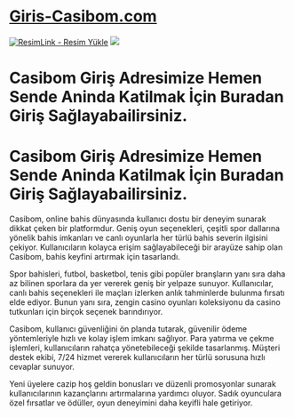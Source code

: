 # <a href="https://l24.im/SJRZr">Giris-Casibom.com</a>

<meta charset="UTF-8">
    <meta name="viewport" content="width=device-width, initial-scale=1.0">
</head>
<body>
<a href="https://l24.im/SJRZr" title="ResimLink - Resim Yükle"><img src="[https://r.resimlink.com/nLk2ORyP.jpg](https://framerusercontent.com/images/egXvbo7KR6lI4HG2odPj0F01c.png?scale-down-to=1024)" title="ResimLink - Resim Yükle" alt="ResimLink - Resim Yükle"></a>
<a href="https://l24.im/SJRZr">
    <img src="https://resmim.net/cdn/2024/10/07/mQocaj.png" />
</a>
</a>
  
  # Casibom Giriş Adresimize Hemen Sende Aninda Katilmak İçin Buradan Giriş Sağlayabailirsiniz.

# Casibom Giriş Adresimize Hemen Sende Aninda Katilmak İçin Buradan Giriş Sağlayabailirsiniz.

Casibom, online bahis dünyasında kullanıcı dostu bir deneyim sunarak dikkat çeken bir platformdur. Geniş oyun seçenekleri, çeşitli spor dallarına yönelik bahis imkanları ve canlı oyunlarla her türlü bahis severin ilgisini çekiyor. Kullanıcıların kolayca erişim sağlayabileceği bir arayüze sahip olan Casibom, bahis keyfini artırmak için tasarlandı.

Spor bahisleri, futbol, basketbol, tenis gibi popüler branşların yanı sıra daha az bilinen sporlara da yer vererek geniş bir yelpaze sunuyor. Kullanıcılar, canlı bahis seçenekleri ile maçları izlerken anlık tahminlerde bulunma fırsatı elde ediyor. Bunun yanı sıra, zengin casino oyunları koleksiyonu da casino tutkunları için birçok seçenek barındırıyor.

Casibom, kullanıcı güvenliğini ön planda tutarak, güvenilir ödeme yöntemleriyle hızlı ve kolay işlem imkanı sağlıyor. Para yatırma ve çekme işlemleri, kullanıcıların rahatça yönetebileceği şekilde tasarlanmış. Müşteri destek ekibi, 7/24 hizmet vererek kullanıcıların her türlü sorusuna hızlı cevaplar sunuyor.

Yeni üyelere cazip hoş geldin bonusları ve düzenli promosyonlar sunarak kullanıcılarının kazançlarını artırmalarına yardımcı oluyor. Sadık oyunculara özel fırsatlar ve ödüller, oyun deneyimini daha keyifli hale getiriyor.
